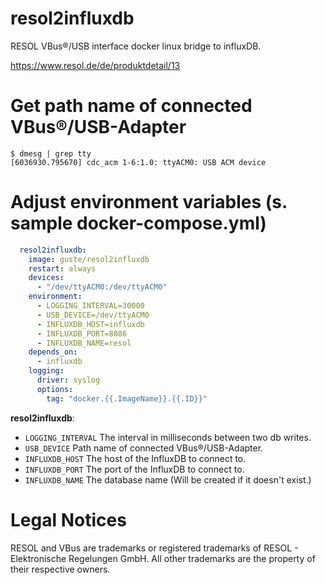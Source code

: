 # resol2influxdb
RESOL VBus®/USB interface docker linux bridge to influxDB.

https://www.resol.de/de/produktdetail/13

# Get path name of connected VBus®/USB-Adapter
```console
$ dmesg | grep tty
[6036930.795670] cdc_acm 1-6:1.0: ttyACM0: USB ACM device
```
# Adjust environment variables (s. sample docker-compose.yml)
```yaml
  resol2influxdb:
    image: guste/resol2influxdb
    restart: always
    devices:
      - "/dev/ttyACM0:/dev/ttyACM0"
    environment:
      - LOGGING_INTERVAL=30000
      - USB_DEVICE=/dev/ttyACM0
      - INFLUXDB_HOST=influxdb
      - INFLUXDB_PORT=8086
      - INFLUXDB_NAME=resol 
    depends_on:
      - influxdb
    logging:
      driver: syslog
      options:
        tag: "docker.{{.ImageName}}.{{.ID}}"
 ```
 
__resol2influxdb__:
- `LOGGING_INTERVAL` The interval in milliseconds between two db writes.
- `USB_DEVICE` Path name of connected VBus®/USB-Adapter.
- `INFLUXDB_HOST` The host of the InfluxDB to connect to.
- `INFLUXDB_PORT` The port of the InfluxDB to connect to.
- `INFLUXDB_NAME` The database name (Will be created if it doesn't exist.)

# Legal Notices
RESOL and VBus are trademarks or registered trademarks of RESOL - Elektronische Regelungen GmbH.
All other trademarks are the property of their respective owners.
